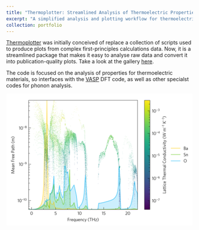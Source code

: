 ```yaml
---
title: "Thermoplotter: Streamlined Analysis of Thermoelectric Properties"
excerpt: "A simplified analysis and plotting workflow for thermoelectric properties <br/><img src='/images/tp-logo.png'>"
collection: portfolio
---
```


[Thermoplotter](https://github.com/SMTG-UCL/ThermoPlotter) was initially conceived of replace a collection of scripts used to produce plots from complex first-principles calculations data. Now, it is a streamlined package that makes it easy to analyse raw data and convert it into publication-quality plots. Take a look at the gallery [here](https://smtg-ucl.github.io/ThermoPlotter/gallery.html).

The code is focused on the analysis of properties for thermoelectric materials, so interfaces with the [VASP](https://www.vasp.at/) DFT code, as well as other specialst codes for phonon analysis. 

![thermoplotter example](/images/waterfall.png)